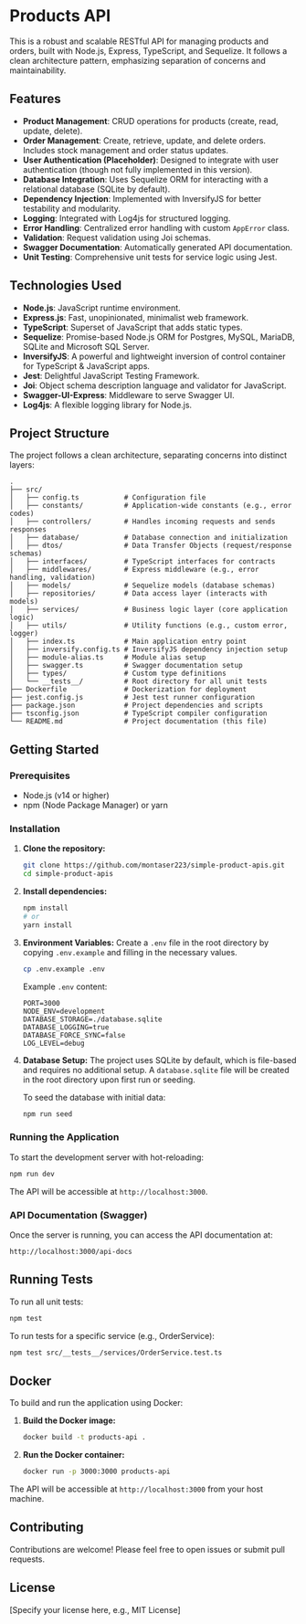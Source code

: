 # Products API

This is a robust and scalable RESTful API for managing products and orders, built with Node.js, Express, TypeScript, and Sequelize. It follows a clean architecture pattern, emphasizing separation of concerns and maintainability.

## Features

- **Product Management**: CRUD operations for products (create, read, update, delete).
- **Order Management**: Create, retrieve, update, and delete orders. Includes stock management and order status updates.
- **User Authentication (Placeholder)**: Designed to integrate with user authentication (though not fully implemented in this version).
- **Database Integration**: Uses Sequelize ORM for interacting with a relational database (SQLite by default).
- **Dependency Injection**: Implemented with InversifyJS for better testability and modularity.
- **Logging**: Integrated with Log4js for structured logging.
- **Error Handling**: Centralized error handling with custom `AppError` class.
- **Validation**: Request validation using Joi schemas.
- **Swagger Documentation**: Automatically generated API documentation.
- **Unit Testing**: Comprehensive unit tests for service logic using Jest.

## Technologies Used

- **Node.js**: JavaScript runtime environment.
- **Express.js**: Fast, unopinionated, minimalist web framework.
- **TypeScript**: Superset of JavaScript that adds static types.
- **Sequelize**: Promise-based Node.js ORM for Postgres, MySQL, MariaDB, SQLite and Microsoft SQL Server.
- **InversifyJS**: A powerful and lightweight inversion of control container for TypeScript & JavaScript apps.
- **Jest**: Delightful JavaScript Testing Framework.
- **Joi**: Object schema description language and validator for JavaScript.
- **Swagger-UI-Express**: Middleware to serve Swagger UI.
- **Log4js**: A flexible logging library for Node.js.

## Project Structure

The project follows a clean architecture, separating concerns into distinct layers:

```
.
├── src/
│   ├── config.ts           # Configuration file
│   ├── constants/          # Application-wide constants (e.g., error codes)
│   ├── controllers/        # Handles incoming requests and sends responses
│   ├── database/           # Database connection and initialization
│   ├── dtos/               # Data Transfer Objects (request/response schemas)
│   ├── interfaces/         # TypeScript interfaces for contracts
│   ├── middlewares/        # Express middleware (e.g., error handling, validation)
│   ├── models/             # Sequelize models (database schemas)
│   ├── repositories/       # Data access layer (interacts with models)
│   ├── services/           # Business logic layer (core application logic)
│   ├── utils/              # Utility functions (e.g., custom error, logger)
│   ├── index.ts            # Main application entry point
│   ├── inversify.config.ts # InversifyJS dependency injection setup
│   ├── module-alias.ts     # Module alias setup
│   ├── swagger.ts          # Swagger documentation setup
│   ├── types/              # Custom type definitions
│   └── __tests__/          # Root directory for all unit tests
├── Dockerfile              # Dockerization for deployment
├── jest.config.js          # Jest test runner configuration
├── package.json            # Project dependencies and scripts
├── tsconfig.json           # TypeScript compiler configuration
└── README.md               # Project documentation (this file)
```

## Getting Started

### Prerequisites

- Node.js (v14 or higher)
- npm (Node Package Manager) or yarn

### Installation

1. **Clone the repository:**
   ```bash
   git clone https://github.com/montaser223/simple-product-apis.git
   cd simple-product-apis
   ```

2. **Install dependencies:**
   ```bash
   npm install
   # or
   yarn install
   ```

3. **Environment Variables:**
   Create a `.env` file in the root directory by copying `.env.example` and filling in the necessary values.

   ```bash
   cp .env.example .env
   ```

   Example `.env` content:
   ```
   PORT=3000
   NODE_ENV=development
   DATABASE_STORAGE=./database.sqlite
   DATABASE_LOGGING=true
   DATABASE_FORCE_SYNC=false
   LOG_LEVEL=debug
   ```

4. **Database Setup:**
   The project uses SQLite by default, which is file-based and requires no additional setup. A `database.sqlite` file will be created in the root directory upon first run or seeding.

   To seed the database with initial data:
   ```bash
   npm run seed
   ```

### Running the Application

To start the development server with hot-reloading:

```bash
npm run dev
```

The API will be accessible at `http://localhost:3000`.

### API Documentation (Swagger)

Once the server is running, you can access the API documentation at:

`http://localhost:3000/api-docs`

## Running Tests

To run all unit tests:

```bash
npm test
```

To run tests for a specific service (e.g., OrderService):

```bash
npm test src/__tests__/services/OrderService.test.ts
```

## Docker

To build and run the application using Docker:

1. **Build the Docker image:**
   ```bash
   docker build -t products-api .
   ```

2. **Run the Docker container:**
   ```bash
   docker run -p 3000:3000 products-api
   ```

The API will be accessible at `http://localhost:3000` from your host machine.

## Contributing

Contributions are welcome! Please feel free to open issues or submit pull requests.

## License

[Specify your license here, e.g., MIT License]
